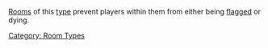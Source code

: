 [Rooms](:Category:_Rooms "wikilink") of this
[type](:Category:_Room_Types "wikilink") prevent players within them
from either being [flagged](:Category:_Character_Flags "wikilink") or
dying.

[Category: Room Types](Category:_Room_Types "wikilink")
